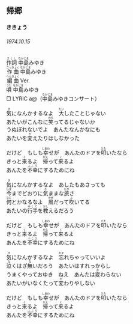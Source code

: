 ## 帰郷
#### ききょう
###### 1974.10.15


<ruby><rb>作詞</rb><rp>(</rp><rt>さくし</rt><rp>)</rp></ruby> <ruby><rb>中島</rb><rp>(</rp><rt>なかじま</rt><rp>)</rp></ruby>みゆき   
<ruby><rb>作曲</rb><rp>(</rp><rt>さっきょく</rt><rp>)</rp></ruby>  <ruby><rb>中島</rb><rp>(</rp><rt>なかじま</rt><rp>)</rp></ruby>みゆき  
<ruby><rb>編曲</rb><rp>(</rp><rt>へんきょく</rt><rp>)</rp></ruby> </rb><rp>(</rp><rt>Ver.</rt><rp>)</rp></ruby>   
<ruby><rb>唄</rb><rp>(</rp><rt>うた</rt><rp>)</rp></ruby>  <ruby><rb>中島</rb><rp>(</rp><rt>なかじま</rt><rp>)</rp></ruby>みゆき  
□ LYRIC </rb><rp>(</rp><rt>a</rt><rp>)</rp></ruby>@（<ruby><rb>中島</rb><rp>(</rp><rt>なかじま</rt><rp>)</rp></ruby>みゆきコンサート）  
  
<ruby><rb>気</rb><rp>(</rp><rt>き</rt><rp>)</rp></ruby>になんかするなよ　<ruby><rb>大</rb><rp>(</rp><rt>たい</rt><rp>)</rp></ruby>したことじゃない  
あたいがこんなに<ruby><rb>笑</rb><rp>(</rp><rt>わら</rt><rp>)</rp></ruby>ってるじゃないか  
うぬぼれないでよ　あんたなんかなにも  
あたいを<ruby><rb>変</rb><rp>(</rp><rt>か</rt><rp>)</rp></ruby>えたりはしなかった  
  
だけど　もしも<ruby><rb>幸</rb><rp>(</rp><rt>しあわ</rt><rp>)</rp></ruby>せが　あんたのドアを<ruby><rb>叩</rb><rp>(</rp><rt>たた</rt><rp>)</rp></ruby>いたなら  
きっと<ruby><rb>来</rb><rp>(</rp><rt>く</rt><rp>)</rp></ruby>るよ　<ruby><rb>帰</rb><rp>(</rp><rt>かえ</rt><rp>)</rp></ruby>って<ruby><rb>来</rb><rp>(</rp><rt>く</rt><rp>)</rp></ruby>るよ  
あんたを<ruby><rb>不幸</rb><rp>(</rp><rt>ふこう</rt><rp>)</rp></ruby>にするためにね  
  
<ruby><rb>気</rb><rp>(</rp><rt>き</rt><rp>)</rp></ruby>になんかするなよ　あしたもあさっても  
<ruby><rb>今</rb><rp>(</rp><rt>いま</rt><rp>)</rp></ruby>までどおりに<ruby><rb>気</rb><rp>(</rp><rt>き</rt><rp>)</rp></ruby>ままな<ruby><rb>旅</rb><rp>(</rp><rt>たび</rt><rp>)</rp></ruby>さ  
<ruby><rb>何</rb><rp>(</rp><rt>なに</rt><rp>)</rp></ruby>とかなるなよ　<ruby><rb>風</rb><rp>(</rp><rt>かぜ</rt><rp>)</rp></ruby>だって<ruby><rb>吹</rb><rp>(</rp><rt>ふ</rt><rp>)</rp></ruby>いてる  
あたいの<ruby><rb>行手</rb><rp>(</rp><rt>ゆくて</rt><rp>)</rp></ruby>を<ruby><rb>教</rb><rp>(</rp><rt>おし</rt><rp>)</rp></ruby>えるだろう  
  
だけど　もしも<ruby><rb>幸</rb><rp>(</rp><rt>しあわ</rt><rp>)</rp></ruby>せが　あんたのドアを<ruby><rb>叩</rb><rp>(</rp><rt>たた</rt><rp>)</rp></ruby>いたなら  
きっと<ruby><rb>来</rb><rp>(</rp><rt>く</rt><rp>)</rp></ruby>るよ　<ruby><rb>帰</rb><rp>(</rp><rt>かえ</rt><rp>)</rp></ruby>って<ruby><rb>来</rb><rp>(</rp><rt>く</rt><rp>)</rp></ruby>るよ  
あんたを<ruby><rb>不幸</rb><rp>(</rp><rt>ふこう</rt><rp>)</rp></ruby>にするためにね  
  
<ruby><rb>気</rb><rp>(</rp><rt>き</rt><rp>)</rp></ruby>になんかするなよ　<ruby><rb>忘</rb><rp>(</rp><rt>わす</rt><rp>)</rp></ruby>れちゃっていいよ  
<ruby><rb>泣</rb><rp>(</rp><rt>な</rt><rp>)</rp></ruby>くはざ<ruby><rb>無</rb><rp>(</rp><rt>な</rt><rp>)</rp></ruby>いだろう　あたいはすれっからし  
うまくやっておゆき　ねえ　あんたは<ruby><rb>変</rb><rp>(</rp><rt>か</rt><rp>)</rp></ruby>わらない  
あたいがいなくたって<ruby><rb>変</rb><rp>(</rp><rt>か</rt><rp>)</rp></ruby>わりやしない  
  
だけど　もしも<ruby><rb>幸</rb><rp>(</rp><rt>しあわ</rt><rp>)</rp></ruby>せが　あんたのドアを<ruby><rb>叩</rb><rp>(</rp><rt>たた</rt><rp>)</rp></ruby>いたなら  
きっと<ruby><rb>来</rb><rp>(</rp><rt>く</rt><rp>)</rp></ruby>るよ　<ruby><rb>帰</rb><rp>(</rp><rt>かえ</rt><rp>)</rp></ruby>って<ruby><rb>来</rb><rp>(</rp><rt>く</rt><rp>)</rp></ruby>るよ  
あんたを<ruby><rb>不幸</rb><rp>(</rp><rt>ふこう</rt><rp>)</rp></ruby>にするためにね  
